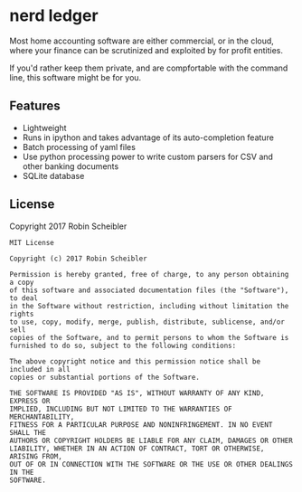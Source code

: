 nerd ledger
===========

Most home accounting software are either commercial, or in the cloud, where
your finance can be scrutinized and exploited by for profit entities.

If you'd rather keep them private, and are compfortable with the command line,
this software might be for you.

Features
--------
* Lightweight
* Runs in ipython and takes advantage of its auto-completion feature
* Batch processing of yaml files
* Use python processing power to write custom parsers for CSV and other banking documents
* SQLite database

License
-------

Copyright 2017 Robin Scheibler

    MIT License

    Copyright (c) 2017 Robin Scheibler

    Permission is hereby granted, free of charge, to any person obtaining a copy
    of this software and associated documentation files (the "Software"), to deal
    in the Software without restriction, including without limitation the rights
    to use, copy, modify, merge, publish, distribute, sublicense, and/or sell
    copies of the Software, and to permit persons to whom the Software is
    furnished to do so, subject to the following conditions:

    The above copyright notice and this permission notice shall be included in all
    copies or substantial portions of the Software.

    THE SOFTWARE IS PROVIDED "AS IS", WITHOUT WARRANTY OF ANY KIND, EXPRESS OR
    IMPLIED, INCLUDING BUT NOT LIMITED TO THE WARRANTIES OF MERCHANTABILITY,
    FITNESS FOR A PARTICULAR PURPOSE AND NONINFRINGEMENT. IN NO EVENT SHALL THE
    AUTHORS OR COPYRIGHT HOLDERS BE LIABLE FOR ANY CLAIM, DAMAGES OR OTHER
    LIABILITY, WHETHER IN AN ACTION OF CONTRACT, TORT OR OTHERWISE, ARISING FROM,
    OUT OF OR IN CONNECTION WITH THE SOFTWARE OR THE USE OR OTHER DEALINGS IN THE
    SOFTWARE.

